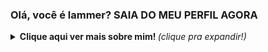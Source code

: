 ### Olá, você é lammer? SAIA DO MEU PERFIL AGORA


<details>
  <summary> <b> Clique aqui ver mais sobre mim! </b> <i>(clique pra expandir!)</i> </summary>
  
  
Eai, bão? Sou um adolescente que gosta de programação e eu tenho o sonho disso virar minha vida, e espanco lammer uwu
  
  
![Anurag's GitHub stats](https://github-readme-stats.vercel.app/api?username=GuaranaHacking&show_icons=true&theme=radical)

<img src = "https://raw.githubusercontent.com/devicons/devicon/master/icons/css3/css3-original-wordmark.svg"  width = 46> <img src = "https://raw.githubusercontent.com/devicons/devicon/master/icons/html5/html5-original-wordmark.svg" width = 46> <img src = "https://raw.githubusercontent.com/devicons/devicon/master/icons/javascript/javascript-original.svg" width = 38>
<!--
**GuaranaHacking/GuaranaHacking** is a ✨ _special_ ✨ repository because its `README.md` (this file) appears on your GitHub profile.

Here are some ideas to get you started:

- 🔭 I’m currently working on ...
- 🌱 I’m currently learning ...
- 👯 I’m looking to collaborate on ...
- 🤔 I’m looking for help with ...
- 💬 Ask me about ...
- 📫 How to reach me: ...
- 😄 Pronouns: ...
- ⚡ Fun fact: ...
-->
